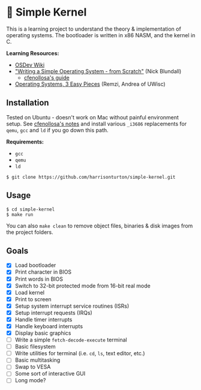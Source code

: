 # 🔧 Simple Kernel
This is a learning project to understand the theory & implementation of operating systems.
The bootloader is written in x86 NASM, and the kernel in C.

**Learning Resources:**
- [OSDev Wiki](https://wiki.osdev.org/Main_Page)
- ["Writing a Simple Operating System - from Scratch"](http://www.cs.bham.ac.uk/%7Eexr/lectures/opsys/10_11/lectures/os-dev.pdf) (Nick Blundall)
    - [cfenollosa's guide](https://github.com/cfenollosa/os-tutorial)
- [Operating Systems, 3 Easy Pieces](http://pages.cs.wisc.edu/~remzi/OSTEP/) (Remzi, Andrea of UWisc)

## Installation
Tested on Ubuntu - doesn't work on Mac without painful environment setup.
See [cfenollosa's notes](https://github.com/cfenollosa/os-tutorial) and install
various `_i3686` replacements for `qemu`, `gcc` and `ld` if you go down this path.


**Requirements:**
- `gcc`
- `qemu`
- `ld`

```
$ git clone https://github.com/harrisonturton/simple-kernel.git
```

## Usage

```
$ cd simple-kernel
$ make run
```
You can also `make clean` to remove object files, binaries & disk images from the project folders.

## Goals

- [x] Load bootloader
- [x] Print character in BIOS
- [x] Print words in BIOS
- [x] Switch to 32-bit protected mode from 16-bit real mode
- [x] Load kernel
- [x] Print to screen
- [x] Setup system interrupt service routines (ISRs)
- [x] Setup interrupt requests (IRQs)
- [x] Handle timer interrupts
- [x] Handle keyboard interrupts
- [x] Display basic graphics
- [ ] Write a simple `fetch-decode-execute` terminal
- [ ] Basic filesystem
- [ ] Write utilities for terminal (i.e. `cd`, `ls`, text editor, etc.)
- [ ] Basic multitasking
- [ ] Swap to VESA
- [ ] Some sort of interactive GUI
- [ ] Long mode?
